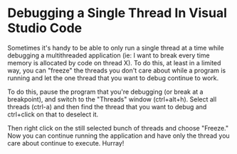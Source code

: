 # Debugging a Single Thread In Visual Studio Code

Sometimes it's handy to be able to only run a single thread at a time while debugging a multithreaded application (ie: I want to break every time memory is allocated by code on thread X). To do this, at least in a limited way, you can "freeze" the threads you don't care about while a program is running and let the one thread that you want to debug continue to work.

 To do this, pause the program that you're debugging (or break at a breakpoint), and switch to the "Threads" window (ctrl+alt+h). Select all threads (ctrl-a) and then find the thread that you want to debug and ctrl+click on that to deselect it. 

 Then right click on the still selected bunch of threads and choose "Freeze." Now you can continue running the application and have only the thread you care about continue to execute. Hurray!
